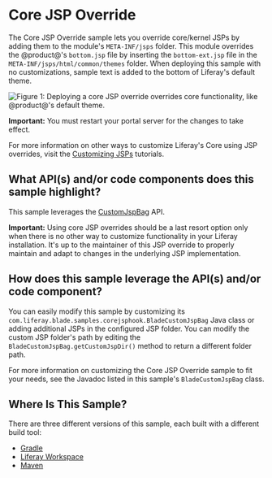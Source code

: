 # Core JSP Override [](id=core-jsp-hook)

The Core JSP Override sample lets you override core/kernel JSPs by adding them
to the module's `META-INF/jsps` folder. This module overrides the @product@'s
`bottom.jsp` file by inserting the `bottom-ext.jsp` file in the
`META-INF/jsps/html/common/themes` folder. When deploying this sample with no
customizations, sample text is added to the bottom of Liferay's default theme.

![Figure 1: Deploying a core JSP override overrides core functionality, like @product@'s default theme.](../../../images/blade-core-jsp-hook.png)

**Important:** You must restart your portal server for the changes to take
effect.

For more information on other ways to customize Liferay's Core using JSP
overrides, visit the
[Customizing JSPs](/develop/tutorials/-/knowledge_base/7-1/customizing-jsps)
tutorials.

## What API(s) and/or code components does this sample highlight? [](id=what-apis-and-or-code-components-does-this-sample-highlight)

This sample leverages the
[CustomJspBag](@platform-ref@/7.1-latest/javadocs/portal-impl/com/liferay/portal/deploy/hot/CustomJspBag.html)
API.

**Important:** Using core JSP overrides should be a last resort option only when
there is no other way to customize functionality in your Liferay installation.
It's up to the maintainer of this JSP override to properly maintain and adapt to
changes in the underlying JSP implementation.

## How does this sample leverage the API(s) and/or code component? [](id=how-does-this-sample-leverage-the-apis-and-or-code-component)

You can easily modify this sample by customizing its
`com.liferay.blade.samples.corejsphook.BladeCustomJspBag` Java class or adding
additional JSPs in the configured JSP folder. You can modify the custom JSP
folder's path by editing the `BladeCustomJspBag.getCustomJspDir()` method to
return a different folder path.

For more information on customizing the Core JSP Override sample to fit your
needs, see the Javadoc listed in this sample's `BladeCustomJspBag` class.

## Where Is This Sample? [](id=where-is-this-sample)

There are three different versions of this sample, each built with a different
build tool:

- [Gradle](https://github.com/liferay/liferay-blade-samples/tree/7.1/gradle/overrides/core-jsp-override)
- [Liferay Workspace](https://github.com/liferay/liferay-blade-samples/tree/7.1/liferay-workspace/overrides/core-jsp-override)
- [Maven](https://github.com/liferay/liferay-blade-samples/tree/7.1/maven/overrides/core-jsp-override)
